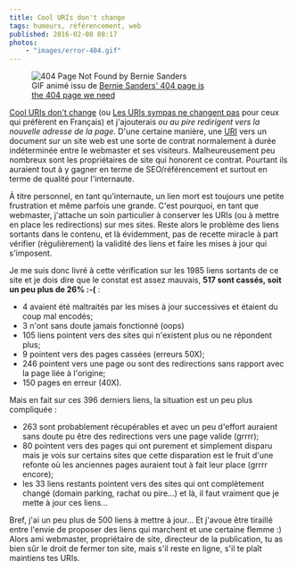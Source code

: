 ```yaml
---
title: Cool URIs don't change
tags: humeurs, référencement, web
published: 2016-02-08 08:17
photos:
    - "images/error-404.gif"
---
```


<figure class="object-left" style="max-width: 330px;">
    <img loading="lazy" src="/images/error-404.gif" alt="404 Page Not Found by Bernie Sanders">
    <figcaption>
        GIF animé issu de <a href="http://micdotcom.tumblr.com/post/119974525858/bernie-sanders-404-page-is-the-404-page-we-need">Bernie Sanders' 404 page is the 404 page we need</a>
    </figcaption>
</figure>

[Cool URIs don't change](https://www.w3.org/Provider/Style/URI) (ou [Les URIs
sympas ne changent pas](http://www.la-grange.net/w3c/Style/URI) pour ceux qui
préfèrent en Français) et j'ajouterais *ou au pire redirigent vers la nouvelle
adresse de la page*. D'une certaine manière, une
[URI](https://fr.wikipedia.org/wiki/Uniform_Resource_Identifier#Principe) vers
un document sur un site web est une sorte de contrat normalement à durée
indéterminée entre le webmaster et ses visiteurs. Malheureusement peu nombreux
sont les propriétaires de site qui honorent ce contrat. Pourtant ils auraient
tout à y gagner en terme de SEO/référencement et surtout en terme de qualité
pour l'internaute.

À titre personnel, en tant qu'internaute, un lien mort est toujours une petite
frustration et même parfois une grande. C'est pourquoi, en tant que webmaster,
j'attache un soin particulier à conserver les URIs (ou à mettre en place les
redirections) sur mes sites. Reste alors le problème des liens sortants dans le
contenu, et là évidemment, pas de recette miracle à part vérifier
(régulièrement) la validité des liens et faire les mises à jour qui s'imposent.

Je me suis donc livré à cette vérification sur les 1985 liens sortants de ce
site et je dois dire que le constat est assez mauvais, **517 sont cassés, soit
un peu plus de 26% :-(**&nbsp;:

* 4 avaient été maltraités par les mises à jour successives et étaient du coup
  mal encodés;
* 3 n'ont sans doute jamais fonctionné (oops)
* 105 liens pointent vers des sites qui n'existent plus ou ne répondent
  plus;
* 9 pointent vers des pages cassées (erreurs 50X);
* 246 pointent vers une page ou sont des redirections sans rapport avec la
  page liée à l'origine;
* 150 pages en erreur (40X).

Mais en fait sur ces 396 derniers liens, la situation est un peu plus
compliquée&nbsp;:

* 263 sont probablement récupérables et avec un peu d'effort
  auraient sans doute pu être des redirections vers une page valide (grrrr);
* 80 pointent vers des pages qui ont purement et simplement disparu mais je vois
  sur certains sites que cette disparation est le fruit d'une refonte où les
  anciennes pages auraient tout à fait leur place (grrrr encore);
* les 33 liens restants pointent vers des sites qui ont complètement changé
  (domain parking, rachat ou pire…) et là, il faut vraiment que je mette à
  jour ces liens…

Bref, j'ai un peu plus de 500 liens à mettre à jour… Et j'avoue être tiraillé
entre l'envie de proposer des liens qui marchent et une certaine flemme :) Alors
ami webmaster, propriétaire de site, directeur de la publication, tu as bien sûr
le droit de fermer ton site, mais s'il reste en ligne, s'il te plaît maintiens
tes URIs.
